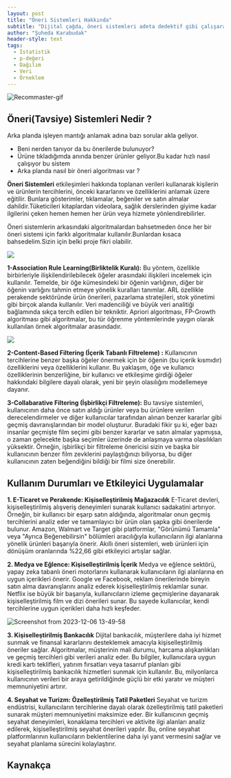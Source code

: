 ```yaml
---
layout: post
title: "Öneri Sistemleri Hakkında"
subtitle: "Dijital çağda, öneri sistemleri adeta dedektif gibi çalışarak kullanıcıların izlerini takip ediyor ve en sevdikleri içerikleri önlerine seriyor. Bu yazıda, teknolojinin detektifleri olarak kabul edilen öneri sistemlerinin sırlarına bir göz atacağız. Kullanıcıların sanal dünyada iz bıraktığı her adımda, bu algoritmalar nasıl esrarengiz bir şekilde ortaya çıkıyor? 🕵️‍♂️🔍"
author: "Şuheda Karabudak"
header-style: text
tags:
  - İstatistik
  - p-değeri
  - Dağılım
  - Veri
  - Örneklem
---
```


![Recommaster-gif](https://github.com/suhedakarabudak/suhedakarabudak.github.io/assets/100937634/11332841-f1ce-40e9-ba5c-01ec71500ccc)


Öneri(Tavsiye) Sistemleri Nedir ?
--
Arka planda işleyen mantığı anlamak adına bazı sorular akla geliyor.
- Beni nerden tanıyor da bu önerilerde bulunuyor?
- Ürüne tıkladığımda anında benzer ürünler geliyor.Bu kadar hızlı nasıl çalışıyor bu sistem
- Arka planda nasıl bir öneri algoritması var ?
  
**Öneri Sistemleri** etkileşimleri hakkında toplanan verileri kullanarak kişilerin ve ürünlerin tercihlerini, önceki kararlarını ve özelliklerini anlamak üzere eğitilir. Bunlara gösterimler, tıklamalar, beğeniler ve satın almalar dahildir.Tüketicileri kitaplardan videolara, sağlık derslerinden giyime kadar ilgilerini çeken hemen hemen her ürün veya hizmete yönlendirebilirler.

Öneri sistemlerin arkasındaki algoritmalardan bahsetmeden önce her bir öneri sistemi için farklı algoritmalar kullanılır.Bunlardan kısaca bahsedelim.Sizin için belki proje fikri olabilir.

![](https://miro.medium.com/v2/resize:fit:640/format:webp/0*GtWBC5QD3rbFPZSG.jpg)

**1-Association Rule Learning(Birliktelik Kuralı):** Bu yöntem, özellikle birbirleriyle ilişkilendirilebilecek öğeler arasındaki ilişkileri incelemek için kullanılır. Temelde, bir öğe kümesindeki bir öğenin varlığının, diğer bir öğenin varlığını tahmin etmeye yönelik kuralları tanımlar.
ARL özellikle perakende sektöründe ürün önerileri, pazarlama stratejileri, stok yönetimi gibi birçok alanda kullanılır. Veri madenciliği ve büyük veri analitiği bağlamında sıkça tercih edilen bir tekniktir. Apriori algoritması, FP-Growth algoritması gibi algoritmalar, bu tür öğrenme yöntemlerinde yaygın olarak kullanılan örnek algoritmalar arasındadır.

![](https://cdn.sanity.io/images/oaglaatp/production/a2fc251dcb1ad9ce9b8a82b182c6186d5caba036-1200x800.png?w=1200&h=800&auto=format)

**2-Content-Based Filtering (İçerik Tabanlı Filtreleme) :** Kullanıcının tercihlerine benzer başka öğeler önermek için bir öğenin (bu içerik kısmıdır) özelliklerini veya özelliklerini kullanır. Bu yaklaşım, öğe ve kullanıcı özelliklerinin benzerliğine, bir kullanıcı ve etkileşime girdiği öğeler hakkındaki bilgilere dayalı olarak, yeni bir şeyin olasılığını modellemeye dayanır. 

**3-Collabarative Filtering (İşbirlikçi Filtreleme):** Bu tavsiye sistemleri, kullanıcının daha önce satın aldığı ürünler veya bu ürünlere verilen derecelendirmeler ve diğer kullanıcılar tarafından alınan benzer kararlar gibi geçmiş davranışlarından bir model oluşturur. Buradaki fikir şu ki, eğer bazı insanlar geçmişte film seçimi gibi benzer kararlar ve satın almalar yapmışsa, o zaman gelecekte başka seçimler üzerinde de anlaşmaya varma olasılıkları yüksektir. Örneğin, işbirlikçi bir filtreleme önericisi sizin ve başka bir kullanıcının benzer film zevklerini paylaştığınızı biliyorsa, bu diğer kullanıcının zaten beğendiğini bildiği bir filmi size önerebilir.

Kullanım Durumları ve Etkileyici Uygulamalar
--

**1. E-Ticaret ve Perakende: Kişiselleştirilmiş Mağazacılık**
E-Ticaret devleri, kişiselleştirilmiş alışveriş deneyimleri sunarak kullanıcı sadakatini artırıyor. Örneğin, bir kullanıcı bir eşarp satın aldığında, algoritmalar onun geçmiş tercihlerini analiz eder ve tamamlayıcı bir ürün olan şapka gibi önerilerde bulunur. Amazon, Walmart ve Target gibi platformlar, "Görünümü Tamamla" veya "Ayrıca Beğenebilirsin" bölümleri aracılığıyla kullanıcıların ilgi alanlarına yönelik ürünleri başarıyla önerir. Akıllı öneri sistemleri, web ürünleri için dönüşüm oranlarında %22,66 gibi etkileyici artışlar sağlar.

**2. Medya ve Eğlence: Kişiselleştirilmiş İçerik**
Medya ve eğlence sektörü, yapay zeka tabanlı öneri motorlarını kullanarak kullanıcıların ilgi alanlarına en uygun içerikleri önerir. Google ve Facebook, reklam önerilerinde bireyin satın alma davranışlarını analiz ederek kişiselleştirilmiş reklamlar sunar. Netflix ise büyük bir başarıyla, kullanıcıların izleme geçmişlerine dayanarak kişiselleştirilmiş film ve dizi önerileri sunar. Bu sayede kullanıcılar, kendi tercihlerine uygun içerikleri daha hızlı keşfeder.

![Screenshot from 2023-12-06 13-49-58](https://github.com/suhedakarabudak/suhedakarabudak.github.io/assets/100937634/6c1e0205-137d-4bad-bc06-b6e9e23a41f5)

**3. Kişiselleştirilmiş Bankacılık**
Dijital bankacılık, müşterilere daha iyi hizmet sunmak ve finansal kararlarını desteklemek amacıyla kişiselleştirilmiş öneriler sağlar. Algoritmalar, müşterinin mali durumu, harcama alışkanlıkları ve geçmiş tercihleri gibi verileri analiz eder. Bu bilgiler, kullanıcılara uygun kredi kartı teklifleri, yatırım fırsatları veya tasarruf planları gibi kişiselleştirilmiş bankacılık hizmetleri sunmak için kullanılır. Bu, milyonlarca kullanıcının verileri bir araya getirildiğinde güçlü bir etki yaratır ve müşteri memnuniyetini artırır.

**4. Seyahat ve Turizm: Özelleştirilmiş Tatil Paketleri**
Seyahat ve turizm endüstrisi, kullanıcıların tercihlerine dayalı olarak özelleştirilmiş tatil paketleri sunarak müşteri memnuniyetini maksimize eder. Bir kullanıcının geçmiş seyahat deneyimleri, konaklama tercihleri ve aktivite ilgi alanları analiz edilerek, kişiselleştirilmiş seyahat önerileri yapılır. Bu, online seyahat platformlarının kullanıcıların beklentilerine daha iyi yanıt vermesini sağlar ve seyahat planlama sürecini kolaylaştırır.


Kaynakça
--


